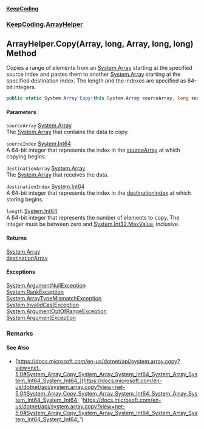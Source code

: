 #### [KeepCoding](index.md 'index')
### [KeepCoding](KeepCoding.md 'KeepCoding').[ArrayHelper](KeepCoding_ArrayHelper.md 'KeepCoding.ArrayHelper')
## ArrayHelper.Copy(Array, long, Array, long, long) Method
Copies a range of elements from an [System.Array](https://docs.microsoft.com/en-us/dotnet/api/System.Array 'System.Array') starting at the specified source index and pastes them to another [System.Array](https://docs.microsoft.com/en-us/dotnet/api/System.Array 'System.Array') starting at the specified destination index. The length and the indexes are specified as 64-bit integers.  
```csharp
public static System.Array Copy(this System.Array sourceArray, long sourceIndex, System.Array destinationArray, long destinationIndex, long length);
```
#### Parameters
<a name='KeepCoding_ArrayHelper_Copy(System_Array_long_System_Array_long_long)_sourceArray'></a>
`sourceArray` [System.Array](https://docs.microsoft.com/en-us/dotnet/api/System.Array 'System.Array')  
The [System.Array](https://docs.microsoft.com/en-us/dotnet/api/System.Array 'System.Array') that contains the data to copy.
  
<a name='KeepCoding_ArrayHelper_Copy(System_Array_long_System_Array_long_long)_sourceIndex'></a>
`sourceIndex` [System.Int64](https://docs.microsoft.com/en-us/dotnet/api/System.Int64 'System.Int64')  
A 64-bit integer that represents the index in the [sourceArray](KeepCoding_ArrayHelper_Copy(System_Array_long_System_Array_long_long).md#KeepCoding_ArrayHelper_Copy(System_Array_long_System_Array_long_long)_sourceArray 'KeepCoding.ArrayHelper.Copy(System.Array, long, System.Array, long, long).sourceArray') at which copying begins.
  
<a name='KeepCoding_ArrayHelper_Copy(System_Array_long_System_Array_long_long)_destinationArray'></a>
`destinationArray` [System.Array](https://docs.microsoft.com/en-us/dotnet/api/System.Array 'System.Array')  
The [System.Array](https://docs.microsoft.com/en-us/dotnet/api/System.Array 'System.Array') that receives the data.
  
<a name='KeepCoding_ArrayHelper_Copy(System_Array_long_System_Array_long_long)_destinationIndex'></a>
`destinationIndex` [System.Int64](https://docs.microsoft.com/en-us/dotnet/api/System.Int64 'System.Int64')  
A 64-bit integer that represents the index in the [destinationIndex](KeepCoding_ArrayHelper_Copy(System_Array_long_System_Array_long_long).md#KeepCoding_ArrayHelper_Copy(System_Array_long_System_Array_long_long)_destinationIndex 'KeepCoding.ArrayHelper.Copy(System.Array, long, System.Array, long, long).destinationIndex') at which storing begins.
  
<a name='KeepCoding_ArrayHelper_Copy(System_Array_long_System_Array_long_long)_length'></a>
`length` [System.Int64](https://docs.microsoft.com/en-us/dotnet/api/System.Int64 'System.Int64')  
A 64-bit integer that represents the number of elements to copy. The integer must be between zero and [System.Int32.MaxValue](https://docs.microsoft.com/en-us/dotnet/api/System.Int32.MaxValue 'System.Int32.MaxValue'), inclusive.
  
#### Returns
[System.Array](https://docs.microsoft.com/en-us/dotnet/api/System.Array 'System.Array')  
[destinationArray](KeepCoding_ArrayHelper_Copy(System_Array_long_System_Array_long_long).md#KeepCoding_ArrayHelper_Copy(System_Array_long_System_Array_long_long)_destinationArray 'KeepCoding.ArrayHelper.Copy(System.Array, long, System.Array, long, long).destinationArray')
#### Exceptions
[System.ArgumentNullException](https://docs.microsoft.com/en-us/dotnet/api/System.ArgumentNullException 'System.ArgumentNullException')  
[System.RankException](https://docs.microsoft.com/en-us/dotnet/api/System.RankException 'System.RankException')  
[System.ArrayTypeMismatchException](https://docs.microsoft.com/en-us/dotnet/api/System.ArrayTypeMismatchException 'System.ArrayTypeMismatchException')  
[System.InvalidCastException](https://docs.microsoft.com/en-us/dotnet/api/System.InvalidCastException 'System.InvalidCastException')  
[System.ArgumentOutOfRangeException](https://docs.microsoft.com/en-us/dotnet/api/System.ArgumentOutOfRangeException 'System.ArgumentOutOfRangeException')  
[System.ArgumentException](https://docs.microsoft.com/en-us/dotnet/api/System.ArgumentException 'System.ArgumentException')  
### Remarks
#### See Also
- [https://docs.microsoft.com/en-us/dotnet/api/system.array.copy?view=net-5.0#System_Array_Copy_System_Array_System_Int64_System_Array_System_Int64_System_Int64_](https://docs.microsoft.com/en-us/dotnet/api/system.array.copy?view=net-5.0#System_Array_Copy_System_Array_System_Int64_System_Array_System_Int64_System_Int64_ 'https://docs.microsoft.com/en-us/dotnet/api/system.array.copy?view=net-5.0#System_Array_Copy_System_Array_System_Int64_System_Array_System_Int64_System_Int64_')
